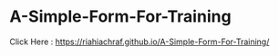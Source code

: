 # A-Simple-Form-For-Training

Click Here : https://riahiachraf.github.io/A-Simple-Form-For-Training/
